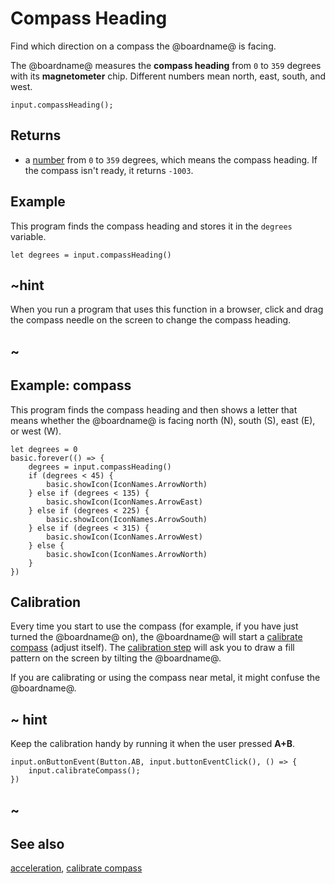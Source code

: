 # Compass Heading

Find which direction on a compass the @boardname@ is facing.

The @boardname@ measures the **compass heading** from `0` to `359`
degrees with its **magnetometer** chip. Different numbers mean north,
east, south, and west.

```sig
input.compassHeading();
```

## Returns

* a [number](/types/number) from `0` to `359` degrees, which means the compass heading. If the compass isn't ready, it returns `-1003`.

## Example

This program finds the compass heading and stores it in the
`degrees` variable.

```blocks
let degrees = input.compassHeading()
```

## ~hint 

When you run a program that uses this function in a browser, click and drag
the compass needle on the screen to change the compass heading.

## ~

## Example: compass

This program finds the compass heading and then shows a letter
that means whether the @boardname@ is facing north (N), south (S),
east (E), or west (W).

```blocks
let degrees = 0
basic.forever(() => {
    degrees = input.compassHeading()
    if (degrees < 45) {
        basic.showIcon(IconNames.ArrowNorth)
    } else if (degrees < 135) {
        basic.showIcon(IconNames.ArrowEast)
    } else if (degrees < 225) {
        basic.showIcon(IconNames.ArrowSouth)
    } else if (degrees < 315) {
        basic.showIcon(IconNames.ArrowWest)
    } else {
        basic.showIcon(IconNames.ArrowNorth)
    }
})
```

## Calibration

Every time you start to use the compass (for example, if you have just turned the @boardname@ on),
the @boardname@ will start a [calibrate compass](/reference/input/calibrate-compass)
(adjust itself).
The [calibration step](https://support.microbit.org/support/solutions/articles/19000008874-calibrating-the-micro-bit-compass)
will ask you to draw a fill pattern on the screen by tilting the @boardname@.

If you are calibrating or using the compass near metal, it might
confuse the @boardname@.

## ~ hint

Keep the calibration handy by running it when the user pressed **A+B**.

```block
input.onButtonEvent(Button.AB, input.buttonEventClick(), () => {
    input.calibrateCompass();
})
```

## ~

## See also

[acceleration](/reference/input/acceleration), [calibrate compass](/reference/input/calibrate-compass)
